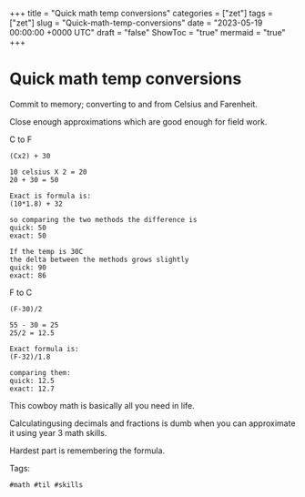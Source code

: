 +++
title = "Quick math temp conversions"
categories = ["zet"]
tags = ["zet"]
slug = "Quick-math-temp-conversions"
date = "2023-05-19 00:00:00 +0000 UTC"
draft = "false"
ShowToc = "true"
mermaid = "true"
+++

# Quick math temp conversions

Commit to memory; converting to and from Celsius and Farenheit.

Close enough approximations which are good enough for field work.

C to F
```shell
(Cx2) + 30

10 celsius X 2 = 20
20 + 30 = 50

Exact is formula is:
(10*1.8) + 32

so comparing the two methods the difference is
quick: 50
exact: 50

If the temp is 30C
the delta between the methods grows slightly
quick: 90
exact: 86
```

F to C
```shell
(F-30)/2

55 - 30 = 25 
25/2 = 12.5

Exact formula is:
(F-32)/1.8

comparing them:
quick: 12.5
exact: 12.7
```

This cowboy math is basically all you need in life.

Calculatingusing decimals and fractions is dumb when you can approximate
it using year 3 math skills.

Hardest part is remembering the formula. 

Tags: 

    #math #til #skills

